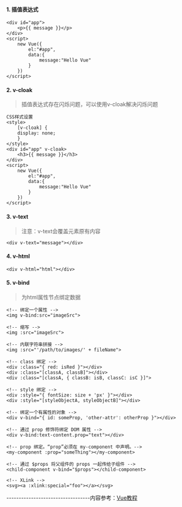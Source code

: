 #### 1. 插值表达式
```
<div id="app">
    <p>{{ message }}</p>
</div>
<script>
    new Vue({
        el:"#app",
        data:{
            message:"Hello Vue"
        }
    })
</script>
```

#### 2. v-cloak
 > 插值表达式存在闪烁问题，可以使用v-cloak解决闪烁问题

```
CSS样式设置
<style>
    [v-cloak] {
    display: none;
    }
</style>
<div id="app" v-cloak>
    <h3>{{ message }}</h3>
</div>
<script>
    new Vue({
        el:"#app",
        data:{
            message:"Hello Vue"
        }
    })
</script>
```

#### 3. v-text
> 注意：v-text会覆盖元素原有内容

```
<div v-text="message"></div>
```

#### 4. v-html
```
<div v-html="html"></div>
```

#### 5. v-bind
> 为html属性节点绑定数据

```
<!-- 绑定一个属性 -->
<img v-bind:src="imageSrc">

<!-- 缩写 -->
<img :src="imageSrc">

<!-- 内联字符串拼接 -->
<img :src="'/path/to/images/' + fileName">

<!-- class 绑定 -->
<div :class="{ red: isRed }"></div>
<div :class="[classA, classB]"></div>
<div :class="[classA, { classB: isB, classC: isC }]">

<!-- style 绑定 -->
<div :style="{ fontSize: size + 'px' }"></div>
<div :style="[styleObjectA, styleObjectB]"></div>

<!-- 绑定一个有属性的对象 -->
<div v-bind="{ id: someProp, 'other-attr': otherProp }"></div>

<!-- 通过 prop 修饰符绑定 DOM 属性 -->
<div v-bind:text-content.prop="text"></div>

<!-- prop 绑定。“prop”必须在 my-component 中声明。-->
<my-component :prop="someThing"></my-component>

<!-- 通过 $props 将父组件的 props 一起传给子组件 -->
<child-component v-bind="$props"></child-component>

<!-- XLink -->
<svg><a :xlink:special="foo"></a></svg>
```


----------------------------------内容参考：[Vue教程](https://cn.vuejs.org/v2/guide/)